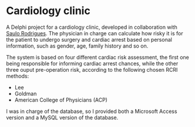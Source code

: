 ﻿# Cardiology clinic

A Delphi project for a cardiology clinic, developed in collaboration with [Saulo Rodrigues](https://github.com/Saulogr/). The physician in charge can calculate how risky it is for the patient to undergo surgery and cardiac arrest based on personal information, such as gender, age, family history and so on.

The system is based on four different cardiac risk assessment, the first one being responsible for informing cardiac arrest chances, while the other three ouput pre-operation risk, according to the following chosen RCRI methods:

* Lee
* Goldman
* American College of Physicians (ACP)

I was in charge of the database, so I provided both a Microsoft Access version and a MySQL version of the database.